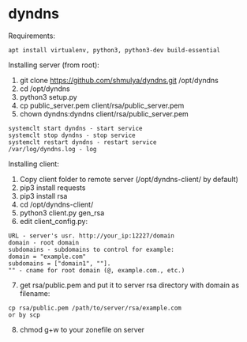 # dyndns

Requirements:
```
apt install virtualenv, python3, python3-dev build-essential
```

Installing server (from root):
1. git clone https://github.com/shmulya/dyndns.git /opt/dyndns
2. cd /opt/dyndns
3. python3 setup.py
4. cp public_server.pem client/rsa/public_server.pem
5. chown dyndns:dyndns client/rsa/public_server.pem

```
systemclt start dyndns - start service
systemclt stop dyndns - stop service
systemclt restart dyndns - restart service 
/var/log/dyndns.log - log
```

Installing client:
1. Copy client folder to remote server (/opt/dyndns-client/ by default)
2. pip3 install requests
3. pip3 install rsa
4. cd /opt/dyndns-client/
5. python3 client.py gen_rsa
6. edit client_config.py: 
```
URL - server's usr. http://your_ip:12227/domain
domain - root domain 
subdomains - subdomains to control for example: 
domain = "example.com" 
subdomains = ["domain1", ""]. 
"" - cname for root domain (@, example.com., etc.)
```
7. get rsa/public.pem and put it to server rsa directory with domain as filename:
```
cp rsa/public.pem /path/to/server/rsa/example.com
or by scp
```
8. chmod g+w to your zonefile on server
